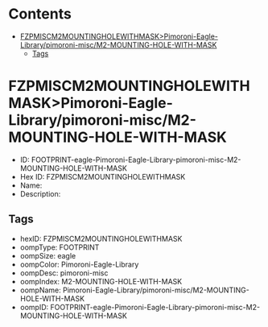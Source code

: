 



Contents
========

* [FZPMISCM2MOUNTINGHOLEWITHMASK>Pimoroni-Eagle-Library/pimoroni-misc/M2-MOUNTING-HOLE-WITH-MASK](#fzpmiscm2mountingholewithmaskpimoroni-eagle-librarypimoroni-miscm2-mounting-hole-with-mask)
	* [Tags](#tags)

# FZPMISCM2MOUNTINGHOLEWITHMASK>Pimoroni-Eagle-Library/pimoroni-misc/M2-MOUNTING-HOLE-WITH-MASK

- ID: FOOTPRINT-eagle-Pimoroni-Eagle-Library-pimoroni-misc-M2-MOUNTING-HOLE-WITH-MASK
- Hex ID: FZPMISCM2MOUNTINGHOLEWITHMASK
- Name: 
- Description: 

## Tags

- hexID: FZPMISCM2MOUNTINGHOLEWITHMASK
- oompType: FOOTPRINT
- oompSize: eagle
- oompColor: Pimoroni-Eagle-Library
- oompDesc: pimoroni-misc
- oompIndex: M2-MOUNTING-HOLE-WITH-MASK
- oompName: Pimoroni-Eagle-Library/pimoroni-misc/M2-MOUNTING-HOLE-WITH-MASK
- oompID: FOOTPRINT-eagle-Pimoroni-Eagle-Library-pimoroni-misc-M2-MOUNTING-HOLE-WITH-MASK
